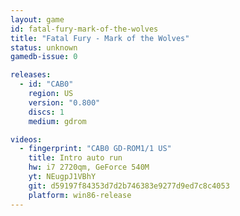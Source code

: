 ```yaml
---
layout: game
id: fatal-fury-mark-of-the-wolves
title: "Fatal Fury - Mark of the Wolves"
status: unknown
gamedb-issue: 0

releases:
  - id: "CAB0"
    region: US
    version: "0.800"
    discs: 1
    medium: gdrom

videos:
  - fingerprint: "CAB0 GD-ROM1/1 US"
    title: Intro auto run
    hw: i7 2720qm, GeForce 540M
    yt: NEugpJ1VBhY
    git: d59197f84353d7d2b746383e9277d9ed7c8c4053
    platform: win86-release
---
```

